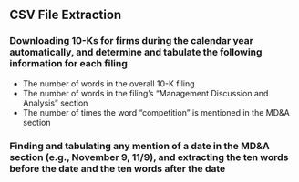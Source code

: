 ## CSV File Extraction

### Downloading 10-Ks for firms during the calendar year automatically, and determine and tabulate the following information for each filing

- The number of words in the overall 10-K filing 
- The number of words in the filing’s “Management Discussion and Analysis” section
- The number of times the word “competition” is mentioned in the MD&A section

### Finding and tabulating any mention of a date in the MD&A section (e.g., November 9, 11/9), and extracting the ten words before the date and the ten words after the date
